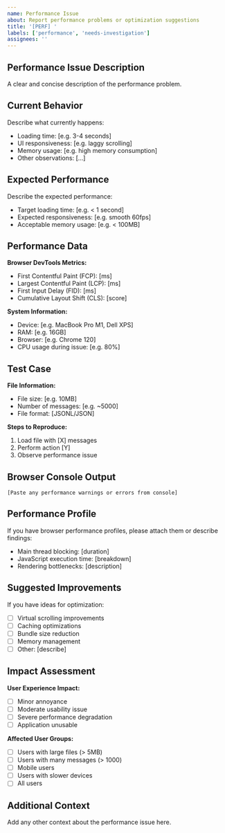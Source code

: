 ```yaml
---
name: Performance Issue
about: Report performance problems or optimization suggestions
title: '[PERF] '
labels: ['performance', 'needs-investigation']
assignees: ''
---
```


## Performance Issue Description
A clear and concise description of the performance problem.

## Current Behavior
Describe what currently happens:
- Loading time: [e.g. 3-4 seconds]
- UI responsiveness: [e.g. laggy scrolling]
- Memory usage: [e.g. high memory consumption]
- Other observations: [...]

## Expected Performance
Describe the expected performance:
- Target loading time: [e.g. < 1 second]
- Expected responsiveness: [e.g. smooth 60fps]
- Acceptable memory usage: [e.g. < 100MB]

## Performance Data
**Browser DevTools Metrics:**
- First Contentful Paint (FCP): [ms]
- Largest Contentful Paint (LCP): [ms]  
- First Input Delay (FID): [ms]
- Cumulative Layout Shift (CLS): [score]

**System Information:**
- Device: [e.g. MacBook Pro M1, Dell XPS]
- RAM: [e.g. 16GB]
- Browser: [e.g. Chrome 120]
- CPU usage during issue: [e.g. 80%]

## Test Case
**File Information:**
- File size: [e.g. 10MB]
- Number of messages: [e.g. ~5000]
- File format: [JSONL/JSON]

**Steps to Reproduce:**
1. Load file with [X] messages
2. Perform action [Y]
3. Observe performance issue

## Browser Console Output
```
[Paste any performance warnings or errors from console]
```

## Performance Profile
If you have browser performance profiles, please attach them or describe findings:
- Main thread blocking: [duration]
- JavaScript execution time: [breakdown]
- Rendering bottlenecks: [description]

## Suggested Improvements
If you have ideas for optimization:
- [ ] Virtual scrolling improvements
- [ ] Caching optimizations  
- [ ] Bundle size reduction
- [ ] Memory management
- [ ] Other: [describe]

## Impact Assessment
**User Experience Impact:**
- [ ] Minor annoyance
- [ ] Moderate usability issue  
- [ ] Severe performance degradation
- [ ] Application unusable

**Affected User Groups:**
- [ ] Users with large files (> 5MB)
- [ ] Users with many messages (> 1000)
- [ ] Mobile users
- [ ] Users with slower devices
- [ ] All users

## Additional Context
Add any other context about the performance issue here.